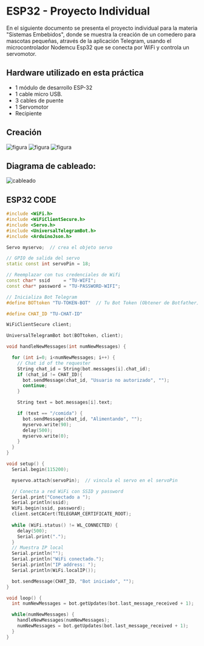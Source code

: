 # ESP32 - Proyecto Individual

En el siguiente documento se presenta el proyecto individual para la materia "Sistemas Embebidos", donde se muestra la creación de un comedero para mascotas pequeñas, através de la aplicación Telegram, usando el microcontrolador Nodemcu Esp32 que se conecta por WiFi y controla un servomotor.

## Hardware utilizado en esta práctica

- 1 módulo de desarrollo ESP-32
- 1 cable micro USB.
- 3 cables de puente
- 1 Servomotor
- Recipiente


## Creación

![figura](https://scontent.fntr1-1.fna.fbcdn.net/v/t1.15752-9/298228995_3242181346045288_5904203112982760754_n.jpg?_nc_cat=103&ccb=1-7&_nc_sid=ae9488&_nc_eui2=AeFruiAdQoCwjfPo-DU4eT-Fnrw3qP7orGaevDeo_uisZtby1h5KJD5oYupyUIwnG0jvQ_k8aURNcXzZGaw0DPcY&_nc_ohc=oYSn8Ew2MXYAX8se56a&_nc_ht=scontent.fntr1-1.fna&oh=03_AVJWxMqufgSi_erkabadpR4rN31ETgS0274QJf5UFndZZQ&oe=631F0875)
![figura](https://scontent.fntr1-1.fna.fbcdn.net/v/t1.15752-9/297819804_876591006649503_1161582716574909221_n.jpg?_nc_cat=107&ccb=1-7&_nc_sid=ae9488&_nc_eui2=AeGFDWhPVGD0HXhsTLheYxGhoEFbAEfTeNegQVsAR9N41yzj3tOWW3W6ISGVwwlYnahIC8vajXIdZq6hGaF6M9VT&_nc_ohc=0bWwmynJOdQAX9z9uqI&_nc_ht=scontent.fntr1-1.fna&oh=03_AVLNb6tcv44vKNFGd0dUXqySU44Nm7m-ClJm429h21ao2w&oe=631DA930)
![figura](https://scontent.fntr1-1.fna.fbcdn.net/v/t1.15752-9/298185765_859583595003789_6079588330365081361_n.jpg?_nc_cat=107&ccb=1-7&_nc_sid=ae9488&_nc_eui2=AeGomy04nTqDxmTwdMpTypeXD_UBj4sUgvwP9QGPixSC_JtuLC5KSzgY7w4tlp3OApELiAr5YsVKiKKHBcLqUZSP&_nc_ohc=Oq2qXou89rcAX_VsOk-&_nc_ht=scontent.fntr1-1.fna&oh=03_AVIEakCrkwUtbCgs5AOh0iiuS7nBdhErDfjDJs3eR-sMQA&oe=631F2CE0)

## Diagrama de cableado:
![cableado](https://github.com/electrodeuna/feed-wifi-esp32/blob/main/diagram.png?raw=true)


## ESP32 CODE
 
```c++
#include <WiFi.h>
#include <WiFiClientSecure.h>
#include <Servo.h>
#include <UniversalTelegramBot.h>
#include <ArduinoJson.h>

Servo myservo;  // crea el objeto servo

// GPIO de salida del servo
static const int servoPin = 18;

// Reemplazar con tus credenciales de Wifi
const char* ssid     = "TU-WIFI";
const char* password = "TU-PASSWORD-WIFI";

// Inicializa Bot Telegram
#define BOTtoken "TU-TOKEN-BOT"  // Tu Bot Token (Obtener de Botfather)

#define CHAT_ID "TU-CHAT-ID"

WiFiClientSecure client;

UniversalTelegramBot bot(BOTtoken, client);

void handleNewMessages(int numNewMessages) {

  for (int i=0; i<numNewMessages; i++) {
    // Chat id of the requester
    String chat_id = String(bot.messages[i].chat_id);
    if (chat_id != CHAT_ID){
      bot.sendMessage(chat_id, "Usuario no autorizado", "");
      continue;
    }

    String text = bot.messages[i].text;

    if (text == "/comida") {
      bot.sendMessage(chat_id, "Alimentando", "");
      myservo.write(90);             
      delay(500);                       
      myservo.write(0);              
    }
  }
}

void setup() {
  Serial.begin(115200);

  myservo.attach(servoPin);  // vincula el servo en el servoPin

  // Conecta a red WiFi con SSID y password
  Serial.print("Conectado a ");
  Serial.println(ssid);
  WiFi.begin(ssid, password);
  client.setCACert(TELEGRAM_CERTIFICATE_ROOT);
  
  while (WiFi.status() != WL_CONNECTED) {
    delay(500);
    Serial.print(".");
  }
  // Muestra IP local 
  Serial.println("");
  Serial.println("WiFi conectado.");
  Serial.println("IP address: ");
  Serial.println(WiFi.localIP());

  bot.sendMessage(CHAT_ID, "Bot iniciado", "");
}

void loop() {
  int numNewMessages = bot.getUpdates(bot.last_message_received + 1);

  while(numNewMessages) {
    handleNewMessages(numNewMessages);
    numNewMessages = bot.getUpdates(bot.last_message_received + 1);
  }
}
```
